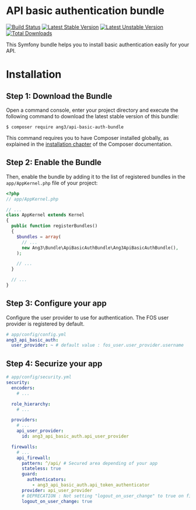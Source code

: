 API basic authentication bundle
===============================

[![Build Status](https://travis-ci.org/Ang3/ApiBasicAuthBundle.svg?branch=master)](https://travis-ci.org/Ang3/ApiBasicAuthBundle) [![Latest Stable Version](https://poser.pugx.org/ang3/api-basic-auth-bundle/v/stable)](https://packagist.org/packages/ang3/api-basic-auth-bundle) [![Latest Unstable Version](https://poser.pugx.org/ang3/api-basic-auth-bundle/v/unstable)](https://packagist.org/packages/ang3/api-basic-auth-bundle) [![Total Downloads](https://poser.pugx.org/ang3/api-basic-auth-bundle/downloads)](https://packagist.org/packages/ang3/api-basic-auth-bundle)

This Symfony bundle helps you to install basic authentication easily for your API.

Installation
============

Step 1: Download the Bundle
---------------------------

Open a command console, enter your project directory and execute the
following command to download the latest stable version of this bundle:

```console
$ composer require ang3/api-basic-auth-bundle
```

This command requires you to have Composer installed globally, as explained
in the [installation chapter](https://getcomposer.org/doc/00-intro.md)
of the Composer documentation.

Step 2: Enable the Bundle
-------------------------

Then, enable the bundle by adding it to the list of registered bundles
in the `app/AppKernel.php` file of your project:

```php
<?php
// app/AppKernel.php

// ...
class AppKernel extends Kernel
{
  public function registerBundles()
  {
    $bundles = array(
      // ...
      new Ang3\Bundle\ApiBasicAuthBundle\Ang3ApiBasicAuthBundle(),
    );

    // ...
  }

  // ...
}
```

Step 3: Configure your app
--------------------------

Configure the user provider to use for authentication. The FOS user provider is registered by default.

```yaml
# app/config/config.yml
ang3_api_basic_auth:
  user_provider: ~ # default value : fos_user.user_provider.username
```

Step 4: Securize your app
--------------------------

```yaml
# app/config/security.yml
security:
  encoders:
    # ...

  role_hierarchy:
    # ...

  providers:
    # ...
    api_user_provider:
      id: ang3_api_basic_auth.api_user_provider

  firewalls:
    # ...
    api_firewall:
      pattern: ^/api/ # Secured area depending of your app
      stateless: true
      guard:
        authenticators:
          - ang3_api_basic_auth.api_token_authenticator
      provider: api_user_provider
      # DEPRECATION : Not setting "logout_on_user_change" to true on firewall "main_login" is deprecated as of 3.4, it will always be true in 4.0.
      logout_on_user_change: true
```